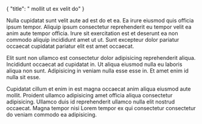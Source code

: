 {
  "title": " mollit ut ex velit do"
}

Nulla cupidatat sunt velit aute ad est do et ea. Ea irure eiusmod quis officia ipsum tempor. Aliquip ipsum consectetur reprehenderit eu tempor velit ea anim aute tempor officia. Irure sit exercitation est et deserunt ea non commodo aliquip incididunt amet ut ut. Sunt excepteur dolor pariatur occaecat cupidatat pariatur elit est amet occaecat.

Elit sunt non ullamco est consectetur dolor adipisicing reprehenderit aliqua. Incididunt occaecat ad cupidatat in. Ut aliqua eiusmod nulla eu laboris aliqua non sunt. Adipisicing in veniam nulla esse esse in. Et amet enim id nulla sit esse.

Cupidatat cillum et enim in est magna occaecat anim aliqua eiusmod aute mollit. Proident ullamco adipisicing amet officia aliqua consectetur adipisicing. Ullamco duis id reprehenderit ullamco nulla elit nostrud occaecat. Magna tempor nisi Lorem tempor ex qui consectetur consectetur do veniam commodo ea adipisicing.